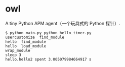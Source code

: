 # owl

A tiny Python APM agent（一个玩具式的 Python 探针）.


```
$ python main.py python hello_timer.py
usercustomize  find_module
hello  find_module
hello  load_module
wrap_module
sleep 3
hello.hello2 spent 3.005079984664917 s
```
